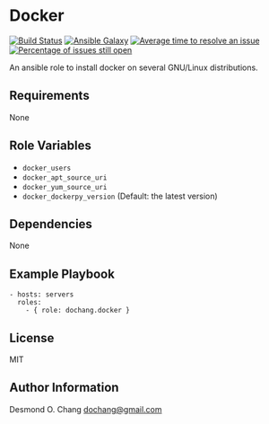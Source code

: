 Docker
======

[![Build Status](https://travis-ci.org/dochang/ansible-role-docker.svg?branch=master)](https://travis-ci.org/dochang/ansible-role-docker)
[![Ansible Galaxy](https://img.shields.io/badge/galaxy-dochang.docker-blue.svg)](https://galaxy.ansible.com/dochang/docker/)
[![Average time to resolve an issue](http://isitmaintained.com/badge/resolution/dochang/ansible-role-docker.svg)](http://isitmaintained.com/project/dochang/ansible-role-docker "Average time to resolve an issue")
[![Percentage of issues still open](http://isitmaintained.com/badge/open/dochang/ansible-role-docker.svg)](http://isitmaintained.com/project/dochang/ansible-role-docker "Percentage of issues still open")

An ansible role to install docker on several GNU/Linux distributions.

Requirements
------------

None

Role Variables
--------------

  - `docker_users`
  - `docker_apt_source_uri`
  - `docker_yum_source_uri`
  - `docker_dockerpy_version` (Default: the latest version)

Dependencies
------------

None

Example Playbook
----------------

    - hosts: servers
      roles:
        - { role: dochang.docker }

License
-------

MIT

Author Information
------------------

Desmond O. Chang <dochang@gmail.com>
